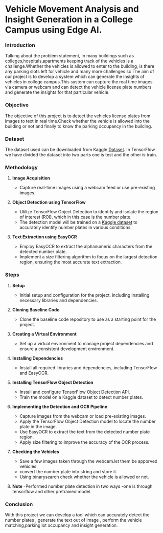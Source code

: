 # Vehicle Movement Analysis and Insight Generation in a College Campus using Edge AI.

### Introduction

Talking about the problem statement, in many buildings such as colleges,hospitals,apartments keeping track of the vehicles is a challenge.Whether the vehicles is allowed to enter to the building, is there any parking slots left for vehicle and many more challenges so The aim of our project is to develop a system which can generate the insights of vehicles in college campus.This system can capture the real time images via camera or webcam and can detect the vehicle license plate numbers and generate the insights for that particular vehicle.

### Objective

The objective of this project is to detect the vehicles license plates from images to text in real time.Check whether the vehicle is allowed into the building or not and finally to know the parking occupancy in the building. 

### Dataset

The dataset used can be downloaded from Kaggle.[Dataset](https://www.kaggle.com/datasets/andrewmvd/car-plate-detection).
In TensorFlow we have divided the dataset into two parts one is test and the other is train. 

### Methodology

1. **Image Acquisition**
   - Capture real-time images using a webcam feed or use pre-existing images.

2. **Object Detection using TensorFlow**
   - Utilize TensorFlow Object Detection to identify and isolate the region of interest (ROI), which in this case is the number plate.
   - The detection model will be trained on a [Kaggle dataset](https://www.kaggle.com/datasets/andrewmvd/car-plate-detection) to accurately identify number plates in various conditions.

3. **Text Extraction using EasyOCR**
   - Employ EasyOCR to extract the alphanumeric characters from the detected number plate.
   - Implement a size filtering algorithm to focus on the largest detection region, ensuring the most accurate text extraction.
  
### Steps

1. **Setup**
   - Initial setup and configuration for the project, including installing necessary libraries and dependencies.

2. **Cloning Baseline Code**
   - Clone the baseline code repository to use as a starting point for the project.

3. **Creating a Virtual Environment**
   - Set up a virtual environment to manage project dependencies and ensure a consistent development environment.

4. **Installing Dependencies**
   - Install all required libraries and dependencies, including TensorFlow and EasyOCR.

5. **Installing TensorFlow Object Detection**
   - Install and configure TensorFlow Object Detection API.
   - Train the model on a Kaggle dataset to detect number plates.

6. **Implementing the Detection and OCR Pipeline**
   - Capture images from the webcam or load pre-existing images.
   - Apply the TensorFlow Object Detection model to locate the number plate in the image.
   - Use EasyOCR to extract the text from the detected number plate region.
   - Apply size filtering to improve the accuracy of the OCR process.
7. **Checking the Vehicles**
   - Save a few images taken through the webcam.let them be apporved vehicles.
   - convert the number plate into string and store it.
   - Using binarysearch check whether the vehicle is allowed or not.
8. **Note**
   -Performed number plate detection in two ways
   -one is through tensorflow and other pretrained model.
      



### Conclusion

With this project we can develop a tool which can accurately detect the number plates , generate the text out of image , perform the vehicle matching,parking lot occupancy and insight generation.


